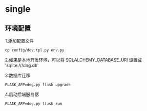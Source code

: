 # single

## 环境配置
1.添加配置文件

```
cp config/dev.tpl.py env.py
```
2.如果是本地开发环境，可以将 SQLALCHEMY_DATABASE_URI 设置成 'sqlite:///dog.db'

3.数据库迁移
```
FLASK_APP=dog.py flask upgrade
```
4.启动后端服务器
```
FLASK_APP=dog.py flask run
```

